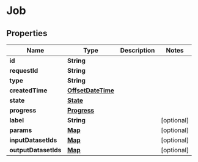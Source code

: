 
# Job

## Properties
Name | Type | Description | Notes
------------ | ------------- | ------------- | -------------
**id** | **String** |  | 
**requestId** | **String** |  | 
**type** | **String** |  | 
**createdTime** | [**OffsetDateTime**](OffsetDateTime.md) |  | 
**state** | [**State**](State.md) |  | 
**progress** | [**Progress**](Progress.md) |  | 
**label** | **String** |  |  [optional]
**params** | [**Map**](Map.md) |  |  [optional]
**inputDatasetIds** | [**Map**](Map.md) |  |  [optional]
**outputDatasetIds** | [**Map**](Map.md) |  |  [optional]



